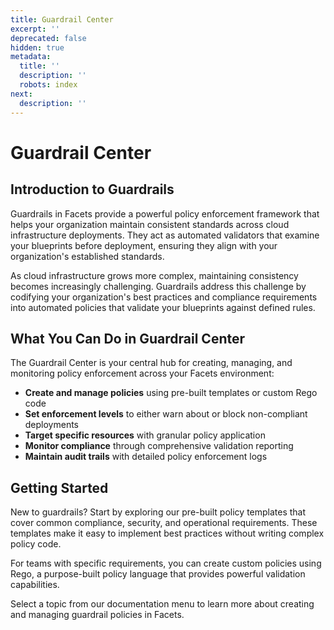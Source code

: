 ```yaml
---
title: Guardrail Center
excerpt: ''
deprecated: false
hidden: true
metadata:
  title: ''
  description: ''
  robots: index
next:
  description: ''
---
```

# Guardrail Center

## Introduction to Guardrails

Guardrails in Facets provide a powerful policy enforcement framework that helps your organization maintain consistent standards across cloud infrastructure deployments. They act as automated validators that examine your blueprints before deployment, ensuring they align with your organization's established standards.

As cloud infrastructure grows more complex, maintaining consistency becomes increasingly challenging. Guardrails address this challenge by codifying your organization's best practices and compliance requirements into automated policies that validate your blueprints against defined rules.

## What You Can Do in Guardrail Center

The Guardrail Center is your central hub for creating, managing, and monitoring policy enforcement across your Facets environment:

- **Create and manage policies** using pre-built templates or custom Rego code
- **Set enforcement levels** to either warn about or block non-compliant deployments
- **Target specific resources** with granular policy application
- **Monitor compliance** through comprehensive validation reporting
- **Maintain audit trails** with detailed policy enforcement logs

## Getting Started

New to guardrails? Start by exploring our pre-built policy templates that cover common compliance, security, and operational requirements. These templates make it easy to implement best practices without writing complex policy code.

For teams with specific requirements, you can create custom policies using Rego, a purpose-built policy language that provides powerful validation capabilities.

Select a topic from our documentation menu to learn more about creating and managing guardrail policies in Facets.